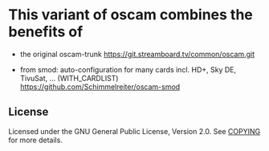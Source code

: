 This variant of oscam combines the benefits of
==============================================

- the original oscam-trunk https://git.streamboard.tv/common/oscam.git

- from smod: auto-configuration for many cards incl. HD+, Sky DE, TivuSat, ...  (WITH_CARDLIST)
  https://github.com/Schimmelreiter/oscam-smod

License
-------
Licensed under the GNU General Public License, Version 2.0. See [COPYING](https://github.com/Schimmelreiter/oscam-schimmelreiter/blob/master/src/COPYING) for more details.
